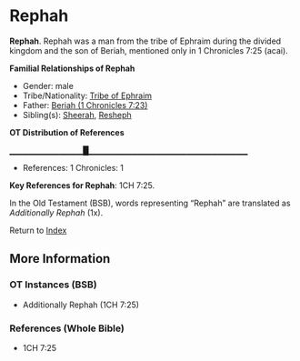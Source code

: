 # Rephah
**Rephah**. 
Rephah was a man from the tribe of Ephraim during the divided kingdom and the son of Beriah, mentioned only in 1 Chronicles 7:25 (acai). 




**Familial Relationships of Rephah**


* Gender: male
* Tribe/Nationality: [Tribe of Ephraim](../../../groups/md/acai/Ephraim.md)
* Father: [Beriah (1 Chronicles 7:23)](Beriah.2.md)
* Sibling(s): [Sheerah](Sheerah.md), [Resheph](Resheph.md)


**OT Distribution of References**

▁▁▁▁▁▁▁▁▁▁▁▁█▁▁▁▁▁▁▁▁▁▁▁▁▁▁▁▁▁▁▁▁▁▁▁▁▁▁
* References: 1 Chronicles: 1



**Key References for Rephah**: 
1CH 7:25. 


In the Old Testament (BSB), words representing “Rephah” are translated as 
*Additionally Rephah* (1x). 




Return to [Index](00-Index.md)

## More Information

### OT Instances (BSB)

* Additionally Rephah (1CH 7:25)



### References (Whole Bible)

* 1CH 7:25



